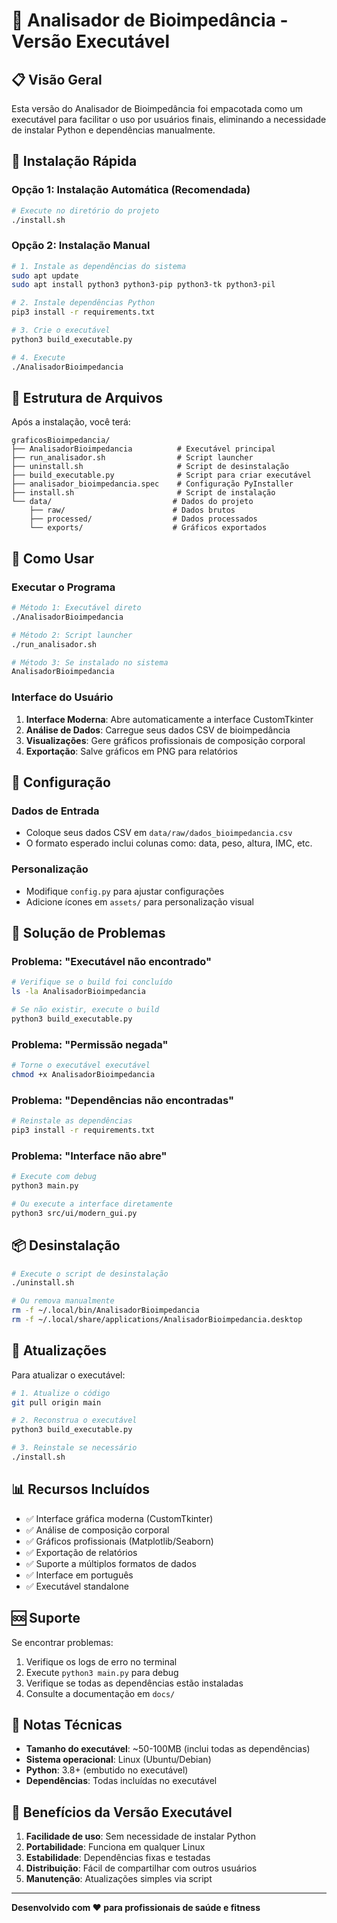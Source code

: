 # 🏥 Analisador de Bioimpedância - Versão Executável

## 📋 Visão Geral

Esta versão do Analisador de Bioimpedância foi empacotada como um executável para facilitar o uso por usuários finais, eliminando a necessidade de instalar Python e dependências manualmente.

## 🚀 Instalação Rápida

### Opção 1: Instalação Automática (Recomendada)
```bash
# Execute no diretório do projeto
./install.sh
```

### Opção 2: Instalação Manual
```bash
# 1. Instale as dependências do sistema
sudo apt update
sudo apt install python3 python3-pip python3-tk python3-pil

# 2. Instale dependências Python
pip3 install -r requirements.txt

# 3. Crie o executável
python3 build_executable.py

# 4. Execute
./AnalisadorBioimpedancia
```

## 📁 Estrutura de Arquivos

Após a instalação, você terá:

```
graficosBioimpedancia/
├── AnalisadorBioimpedancia          # Executável principal
├── run_analisador.sh                # Script launcher
├── uninstall.sh                     # Script de desinstalação
├── build_executable.py              # Script para criar executável
├── analisador_bioimpedancia.spec    # Configuração PyInstaller
├── install.sh                       # Script de instalação
└── data/                           # Dados do projeto
    ├── raw/                        # Dados brutos
    ├── processed/                  # Dados processados
    └── exports/                    # Gráficos exportados
```

## 🎯 Como Usar

### Executar o Programa
```bash
# Método 1: Executável direto
./AnalisadorBioimpedancia

# Método 2: Script launcher
./run_analisador.sh

# Método 3: Se instalado no sistema
AnalisadorBioimpedancia
```

### Interface do Usuário
1. **Interface Moderna**: Abre automaticamente a interface CustomTkinter
2. **Análise de Dados**: Carregue seus dados CSV de bioimpedância
3. **Visualizações**: Gere gráficos profissionais de composição corporal
4. **Exportação**: Salve gráficos em PNG para relatórios

## 🔧 Configuração

### Dados de Entrada
- Coloque seus dados CSV em `data/raw/dados_bioimpedancia.csv`
- O formato esperado inclui colunas como: data, peso, altura, IMC, etc.

### Personalização
- Modifique `config.py` para ajustar configurações
- Adicione ícones em `assets/` para personalização visual

## 🐛 Solução de Problemas

### Problema: "Executável não encontrado"
```bash
# Verifique se o build foi concluído
ls -la AnalisadorBioimpedancia

# Se não existir, execute o build
python3 build_executable.py
```

### Problema: "Permissão negada"
```bash
# Torne o executável executável
chmod +x AnalisadorBioimpedancia
```

### Problema: "Dependências não encontradas"
```bash
# Reinstale as dependências
pip3 install -r requirements.txt
```

### Problema: "Interface não abre"
```bash
# Execute com debug
python3 main.py

# Ou execute a interface diretamente
python3 src/ui/modern_gui.py
```

## 📦 Desinstalação

```bash
# Execute o script de desinstalação
./uninstall.sh

# Ou remova manualmente
rm -f ~/.local/bin/AnalisadorBioimpedancia
rm -f ~/.local/share/applications/AnalisadorBioimpedancia.desktop
```

## 🔄 Atualizações

Para atualizar o executável:

```bash
# 1. Atualize o código
git pull origin main

# 2. Reconstrua o executável
python3 build_executable.py

# 3. Reinstale se necessário
./install.sh
```

## 📊 Recursos Incluídos

- ✅ Interface gráfica moderna (CustomTkinter)
- ✅ Análise de composição corporal
- ✅ Gráficos profissionais (Matplotlib/Seaborn)
- ✅ Exportação de relatórios
- ✅ Suporte a múltiplos formatos de dados
- ✅ Interface em português
- ✅ Executável standalone

## 🆘 Suporte

Se encontrar problemas:

1. Verifique os logs de erro no terminal
2. Execute `python3 main.py` para debug
3. Verifique se todas as dependências estão instaladas
4. Consulte a documentação em `docs/`

## 📝 Notas Técnicas

- **Tamanho do executável**: ~50-100MB (inclui todas as dependências)
- **Sistema operacional**: Linux (Ubuntu/Debian)
- **Python**: 3.8+ (embutido no executável)
- **Dependências**: Todas incluídas no executável

## 🎉 Benefícios da Versão Executável

1. **Facilidade de uso**: Sem necessidade de instalar Python
2. **Portabilidade**: Funciona em qualquer Linux
3. **Estabilidade**: Dependências fixas e testadas
4. **Distribuição**: Fácil de compartilhar com outros usuários
5. **Manutenção**: Atualizações simples via script

---

**Desenvolvido com ❤️ para profissionais de saúde e fitness**
